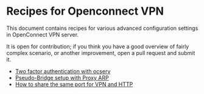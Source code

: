 # Recipes for Openconnect VPN

This document contains recipes for various advanced configuration
settings in OpenConnect VPN server.

It is open for contribution; if you think you have a good overview
of fairly complex scenario, or another improvement, open a pull request
and submit it.

* [Two factor authentication with ocserv](ocserv-2fa.md)
* [Pseudo-Bridge setup with Proxy ARP](ocserv-pseudo-bridge.md)
* [How to share the same port for VPN and HTTP](ocserv-multihost.md)
